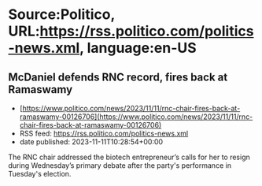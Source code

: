 # Source:Politico, URL:https://rss.politico.com/politics-news.xml, language:en-US

## McDaniel defends RNC record, fires back at Ramaswamy
 - [https://www.politico.com/news/2023/11/11/rnc-chair-fires-back-at-ramaswamy-00126706](https://www.politico.com/news/2023/11/11/rnc-chair-fires-back-at-ramaswamy-00126706)
 - RSS feed: https://rss.politico.com/politics-news.xml
 - date published: 2023-11-11T10:28:54+00:00

The RNC chair addressed the biotech entrepreneur’s calls for her to resign during Wednesday’s primary debate after the party's performance in Tuesday's election.

